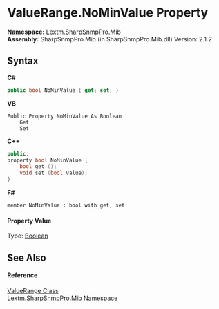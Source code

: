 # ValueRange.NoMinValue Property 
 

**Namespace:**&nbsp;<a href="N_Lextm_SharpSnmpPro_Mib">Lextm.SharpSnmpPro.Mib</a><br />**Assembly:**&nbsp;SharpSnmpPro.Mib (in SharpSnmpPro.Mib.dll) Version: 2.1.2

## Syntax

**C#**<br />
``` C#
public bool NoMinValue { get; set; }
```

**VB**<br />
``` VB
Public Property NoMinValue As Boolean
	Get
	Set
```

**C++**<br />
``` C++
public:
property bool NoMinValue {
	bool get ();
	void set (bool value);
}
```

**F#**<br />
``` F#
member NoMinValue : bool with get, set

```


#### Property Value
Type: <a href="https://docs.microsoft.com/dotnet/api/system.boolean" target="_blank" rel="noopener noreferrer">Boolean</a>

## See Also


#### Reference
<a href="T_Lextm_SharpSnmpPro_Mib_ValueRange">ValueRange Class</a><br /><a href="N_Lextm_SharpSnmpPro_Mib">Lextm.SharpSnmpPro.Mib Namespace</a><br />